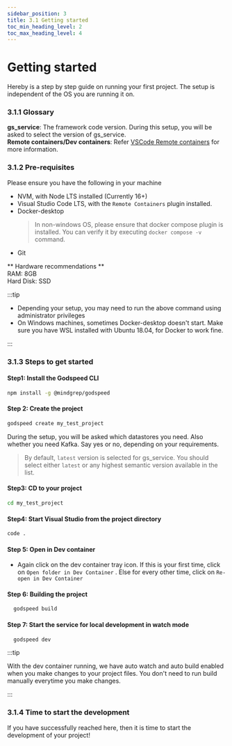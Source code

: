 ```yaml
---
sidebar_position: 3
title: 3.1 Getting started
toc_min_heading_level: 2
toc_max_heading_level: 4
---
```


# Getting started
Hereby is a step by step guide on running your first project. The setup is independent of the OS you are running it on.

### 3.1.1 Glossary
**gs_service**: The framework code version. During this setup, you will be asked to select the version of gs_service.   
**Remote containers/Dev containers**: Refer [VSCode Remote containers](https://code.visualstudio.com/docs/remote/containers) for more information.

### 3.1.2 Pre-requisites

Please ensure you have the following in your machine
- NVM, with Node LTS installed (Currently 16+)
- Visual Studio Code LTS, with the `Remote Containers` plugin installed. 
- Docker-desktop
  > In non-windows OS, please ensure that docker compose plugin is installed. You can verify it by executing `docker compose -v` command.
- Git

** Hardware recommendations **   
RAM: 8GB   
Hard Disk: SSD

:::tip

- Depending your setup, you may need to run the above command using administrator privileges
- On Windows machines, sometimes Docker-desktop doesn't start. Make sure you have WSL installed with Ubuntu 18.04, for Docker to work fine. 

:::

### 3.1.3 Steps to get started
#### Step1: Install the Godspeed CLI

```sh
npm install -g @mindgrep/godspeed
```

#### Step 2: Create the project
```sh
godspeed create my_test_project
```
During the setup, you will be asked which datastores you need. Also whether you need Kafka. Say yes or no, depending on your requirements. 

> By default, `latest` version is selected for gs_service. You should select either `latest` or any highest semantic version available in the list.

#### Step3: CD to your project
```sh
cd my_test_project

```

#### Step4: Start Visual Studio from the project directory
```sh
code .

```

#### Step 5: Open in Dev container
- Again click on the dev container tray icon. If this is your first time, click on `Open folder in Dev Container` . Else for every other time, click on `Re-open in Dev Container` 

#### Step 6: Building the project
```sh
  godspeed build
```

#### Step 7: Start the service for local development in watch mode

```sh
  godspeed dev
```
:::tip

With the dev container running, we have auto watch and auto build enabled when you make changes to your project files. You don't need to run build manually everytime you make changes. 

:::

### 3.1.4 Time to start the development
If you have successfully reached here, then it is time to start the development of your project! 
